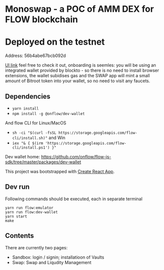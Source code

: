 # Monoswap - a POC of AMM DEX for FLOW blockchain

# Deployed on the testnet 
Address: 56b4abe67bcb092d

[UI link](https://monoswap.herokuapp.com) feel free to check it out, onboarding is seemles:
you will be using an integrated wallet provided by blockto - so there is no need to install
browser extensions, the wallet subidises gas and the SWAP app will mint a small amount of Bitroot token into your wallet, so no need to visit any faucets.

## Dependencies

* `yarn install`
* `npm install -g @onflow/dev-wallet`

And flow CLI for Linux/MacOS
* `sh -ci "$(curl -fsSL https://storage.googleapis.com/flow-cli/install.sh)"`
and Win
* `iex "& { $(irm 'https://storage.googleapis.com/flow-cli/install.ps1') }"`

Dev wallet home: https://github.com/onflow/flow-js-sdk/tree/master/packages/dev-wallet

This project was bootstrapped with [Create React App](https://github.com/facebook/create-react-app).

## Dev run

Following commands should be executed, each in separate terminal 

    yarn run flow:emulator
    yarn run flow:dev-wallet
    yarn start
    make

## Contents

There are currently two pages: 
* Sandbox: login / signin; installatioon of Vaults
* Swap: Swap and Liqudity Management    
